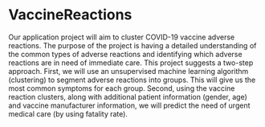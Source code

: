 # VaccineReactions
Our application project will aim to cluster COVID-19 vaccine adverse reactions. The purpose of the project is having a detailed understanding of the common types of adverse reactions and  identifying which adverse reactions are in need of immediate care. This project suggests a two-step approach. First, we will use an unsupervised machine learning algorithm (clustering) to segment adverse reactions into groups. This will give us the most common symptoms for each group. Second, using the vaccine reaction clusters, along with additional patient information (gender, age) and vaccine manufacturer information, we will predict the need of urgent medical care (by using fatality rate). 
